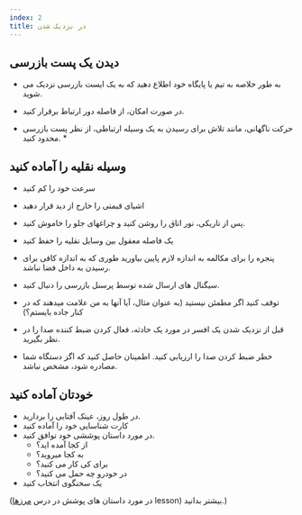 ```yaml
---
index: 2
title: در نزدیک شدن
---
```

## دیدن یک پست بازرسی

*   به طور خلاصه به تیم یا پایگاه خود اطلاع دهید که به یک ایست بازرسی نزدیک می شوید.
*   در صورت امکان، از فاصله دور ارتباط برقرار کنید.

* حرکت ناگهانی، مانند تلاش برای رسیدن به یک وسیله ارتباطی، از نظر پست بازرسی محدود کنید. *

## وسیله نقلیه را آماده کنید

*   سرعت خود را کم کنید
*   اشیای قیمتی را خارج از دید قرار دهید
*   پس از تاریکی، نور اتاق را روشن کنید و چراغهای جلو را خاموش کنید.
*   یک فاصله معقول بین وسایل نقلیه را حفظ کنید
*   پنجره را برای مکالمه به اندازه لازم پایین بیاورید طوری که به اندازه کافی برای رسیدن به داخل فضا نباشد.
*   سیگنال های ارسال شده توسط پرسنل بازرسی را دنبال کنید.
*   توقف کنید اگر مطمئن نیستید (به عنوان مثال، آیا آنها به من علامت میدهند که در کنار جاده بایستم؟)
*   قبل از نزدیک شدن یک افسر در مورد یک حادثه، فعال کردن ضبط کننده صدا را در نظر بگیرید.

* خطر ضبط کردن صدا را ارزیابی کنید. اطمینان حاصل کنید که اگز دستگاه شما مصادره شود، مشخص نباشد.

## خودتان آماده کنید

*   در طول روز، عینک آفتابی را بردارید.
*   کارت شناسایی خود را آماده کنید
*   در مورد داستان پوششی خود توافق کنید.
    * از کجا آمده اید؟
    * به کجا میروید؟
    * برای کی کار می کنید؟
    * در خودرو چه حمل می کنید؟
*   یک سخنگوی انتخاب کنید

(در مورد داستان های پوشش در درس [مرزها](umbrella://travel/borders) lesson) بیشتر بدانید.)